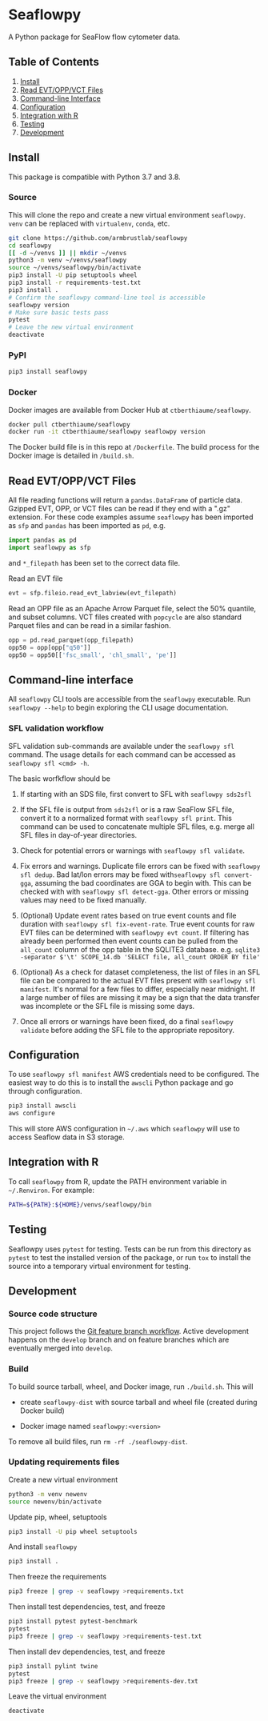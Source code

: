 # Seaflowpy

A Python package for SeaFlow flow cytometer data.

## Table of Contents

1. [Install](#install)
1. [Read EVT/OPP/VCT Files](#evtoppvct)
1. [Command-line Interface](#cli)
1. [Configuration](#configuration)
1. [Integration with R](#rintegration)
1. [Testing](#testing)
1. [Development](#development)

<a name="install"></a>

## Install

This package is compatible with Python 3.7 and 3.8.

### Source

This will clone the repo and create a new virtual environment `seaflowpy`.
`venv` can be replaced with `virtualenv`, `conda`, etc.

```sh
git clone https://github.com/armbrustlab/seaflowpy
cd seaflowpy
[[ -d ~/venvs ]] || mkdir ~/venvs
python3 -m venv ~/venvs/seaflowpy
source ~/venvs/seaflowpy/bin/activate
pip3 install -U pip setuptools wheel
pip3 install -r requirements-test.txt
pip3 install .
# Confirm the seaflowpy command-line tool is accessible
seaflowpy version
# Make sure basic tests pass
pytest
# Leave the new virtual environment
deactivate
```

### PyPI

```sh
pip3 install seaflowpy
```

### Docker

Docker images are available from Docker Hub at `ctberthiaume/seaflowpy`.

```sh
docker pull ctberthiaume/seaflowpy
docker run -it ctberthiaume/seaflowpy seaflowpy version
```

The Docker build file is in this repo at `/Dockerfile`. The build process for the Docker image is detailed in `/build.sh`.

<a name="evtoppvct"></a>

## Read EVT/OPP/VCT Files

All file reading functions will return a `pandas.DataFrame` of particle data.
Gzipped EVT, OPP, or VCT files can be read if they end with a ".gz" extension.
For these code examples assume `seaflowpy` has been imported as `sfp`
and `pandas` has been imported as `pd`, e.g.

```python
import pandas as pd
import seaflowpy as sfp
```

and `*_filepath` has been set to the correct data file.

Read an EVT file

```python
evt = sfp.fileio.read_evt_labview(evt_filepath)
```

Read an OPP file as an Apache Arrow Parquet file, select the 50% quantile, and subset columns.
VCT files created with `popcycle` are also standard Parquet files and can be read in a similar fashion.

```python
opp = pd.read_parquet(opp_filepath)
opp50 = opp[opp["q50"]]
opp50 = opp50[['fsc_small', 'chl_small', 'pe']]
```

<a name="cli"></a>

## Command-line interface

All `seaflowpy` CLI tools are accessible from the `seaflowpy` executable.
Run `seaflowpy --help` to begin exploring the CLI usage documentation.

### SFL validation workflow

SFL validation sub-commands are available under the `seaflowpy sfl` command.
The usage details for each command can be accessed as `seaflowpy sfl <cmd> -h`.

The basic worfkflow should be

1) If starting with an SDS file, first convert to SFL with `seaflowpy sds2sfl`

2) If the SFL file is output from `sds2sfl` or is a raw SeaFlow SFL file,
convert it to a normalized format with `seaflowpy sfl print`.
This command can be used to concatenate multiple SFL files,
e.g. merge all SFL files in day-of-year directories.

3) Check for potential errors or warnings with `seaflowpy sfl validate`.

4) Fix errors and warnings. Duplicate file errors can be fixed with `seaflowpy sfl dedup`.
Bad lat/lon errors may be fixed with`seaflowpy sfl convert-gga`,
assuming the bad coordinates are GGA to begin with.
This can be checked with with `seaflowpy sfl detect-gga`.
Other errors or missing values may need to be fixed manually.

5) (Optional) Update event rates based on true event counts and file duration
with `seaflowpy sfl fix-event-rate`.
True event counts for raw EVT files can be determined with `seaflowpy evt count`.
If filtering has already been performed then event counts can be pulled from
the `all_count` column of the opp table in the SQLITE3 database.
e.g. `sqlite3 -separator $'\t' SCOPE_14.db 'SELECT file, all_count ORDER BY file'`

6) (Optional) As a check for dataset completeness,
the list of files in an SFL file can be compared to the actual EVT files present
with `seaflowpy sfl manifest`. It's normal for a few files to differ,
especially near midnight. If a large number of files are missing it may be a
sign that the data transfer was incomplete or the SFL file is missing some days.

7) Once all errors or warnings have been fixed, do a final `seaflowpy validate`
before adding the SFL file to the appropriate repository.


<a name="configuration"></a>

## Configuration

To use `seaflowpy sfl manifest` AWS credentials need to be configured.
The easiest way to do this is to install the `awscli` Python package
and go through configuration.

```sh
pip3 install awscli
aws configure
```

This will store AWS configuration in `~/.aws` which `seaflowpy` will use to
access Seaflow data in S3 storage.

<a name="rintegration"></a>

## Integration with R

To call `seaflowpy` from R, update the PATH environment variable in
`~/.Renviron`. For example:

```sh
PATH=${PATH}:${HOME}/venvs/seaflowpy/bin
```

<a name="testing"></a>

## Testing

Seaflowpy uses `pytest` for testing. Tests can be run from this directory as
`pytest` to test the installed version of the package, or run `tox` to install
the source into a temporary virtual environment for testing.

<a name="development"></a>

## Development

### Source code structure

This project follows the [Git feature branch workflow](https://www.atlassian.com/git/tutorials/comparing-workflows/feature-branch-workflow).
Active development happens on the `develop` branch and on feature branches which are eventually merged into `develop`.

### Build

To build source tarball, wheel, and Docker image, run `./build.sh`. This will

* create `seaflowpy-dist` with source tarball and wheel file (created during Docker build)

* Docker image named `seaflowpy:<version>`

To remove all build files, run `rm -rf ./seaflowpy-dist`.

### Updating requirements files

Create a new virtual environment

```sh
python3 -m venv newenv
source newenv/bin/activate
```

Update pip, wheel, setuptools

```sh
pip3 install -U pip wheel setuptools
```

And install `seaflowpy`

```sh
pip3 install .
```

Then freeze the requirements

```sh
pip3 freeze | grep -v seaflowpy >requirements.txt
```

Then install test dependencies, test, and freeze

```sh
pip3 install pytest pytest-benchmark
pytest
pip3 freeze | grep -v seaflowpy >requirements-test.txt
```

Then install dev dependencies, test, and freeze

```sh
pip3 install pylint twine
pytest
pip3 freeze | grep -v seaflowpy >requirements-dev.txt
```

Leave the virtual environment

```sh
deactivate
```

